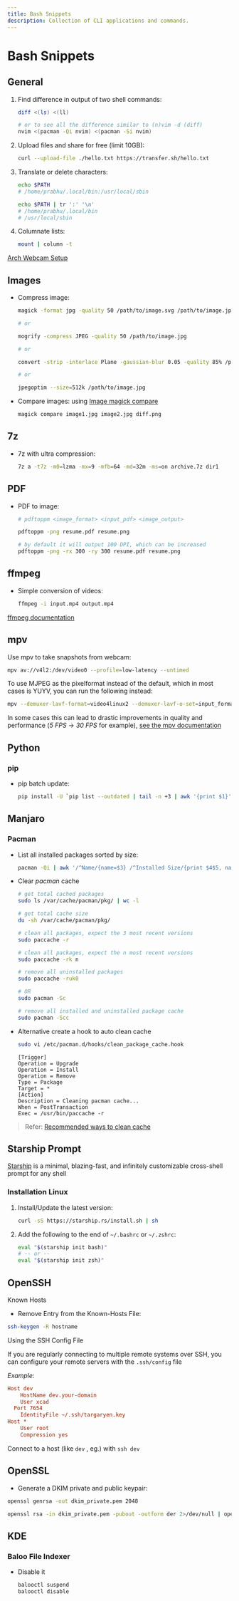 ```yaml
---
title: Bash Snippets
description: Collection of CLI applications and commands.
---
```


# Bash Snippets

## General

1. Find difference in output of two shell commands:

   ```bash
   diff <(ls) <(ll)

   # or to see all the difference similar to (n)vim -d (diff)
   nvim <(pacman -Qi nvim) <(pacman -Si nvim)
   ```

2. Upload files and share for free (limit 10GB):

   ```bash
   curl --upload-file ./hello.txt https://transfer.sh/hello.txt
   ```

3. Translate or delete characters:

   ```bash
   echo $PATH
   # /home/prabhu/.local/bin:/usr/local/sbin

   echo $PATH | tr ':' '\n'
   # /home/prabhu/.local/bin
   # /usr/local/sbin
   ```

4. Columnate lists:

   ```bash
   mount | column -t
   ```

[Arch Webcam Setup](https://wiki.archlinux.org/title/webcam_setup)

## Images

- Compress image:

  ```bash
  magick -format jpg -quality 50 /path/to/image.svg /path/to/image.jpg

  # or

  mogrify -compress JPEG -quality 50 /path/to/image.jpg

  # or

  convert -strip -interlace Plane -gaussian-blur 0.05 -quality 85% /path/to/source/image.jpg /path/to/result/image.jpg

  # or

  jpegoptim --size=512k /path/to/image.jpg
  ```

- Compare images: using [Image magick compare](https://imagemagick.org/script/compare.php)

  ```bash
  magick compare image1.jpg image2.jpg diff.png
  ```

## 7z

- 7z with ultra compression:

  ```bash
  7z a -t7z -m0=lzma -mx=9 -mfb=64 -md=32m -ms=on archive.7z dir1
  ```

## PDF

- PDF to image:

  ```bash
  # pdftoppm <image_format> <input_pdf> <image_output>

  pdftoppm -png resume.pdf resume.png

  # by default it will output 100 DPI, which can be increased
  pdftoppm -png -rx 300 -ry 300 resume.pdf resume.png
  ```

## ffmpeg

- Simple conversion of videos:

  ```bash
  ffmpeg -i input.mp4 output.mp4
  ```

[ffmpeg documentation](../../Collection/FFmpeg.md)

## mpv

Use mpv to take snapshots from webcam:

```bash
mpv av://v4l2:/dev/video0 --profile=low-latency --untimed
```

To use MJPEG as the pixelformat instead of the default, which in most cases is YUYV, you can run the following instead:

```bash
mpv --demuxer-lavf-format=video4linux2 --demuxer-lavf-o-set=input_format=mjpeg av://v4l2:/dev/video0
```

In some cases this can lead to drastic improvements in quality and performance (_5 FPS_ -> _30 FPS_ for example), [see the mpv documentation](https://github.com/mpv-player/mpv/wiki/Video4Linux2-Input)

## Python

### pip

- pip batch update:

  ```bash
  pip install -U `pip list --outdated | tail -n +3 | awk '{print $1}'`
  ```

## Manjaro

### Pacman

- List all installed packages sorted by size:

  ```bash
  pacman -Qi | awk '/^Name/{name=$3} /^Installed Size/{print $4$5, name}' | sort -h
  ```

- Clear _pacman_ cache

  ```bash
  # get total cached packages
  sudo ls /var/cache/pacman/pkg/ | wc -l

  # get total cache size
  du -sh /var/cache/pacman/pkg/

  # clean all packages, expect the 3 most recent versions
  sudo paccache -r

  # clean all packages, expect the n most recent versions
  sudo paccache -rk n

  # remove all uninstalled packages
  sudo paccache -ruk0

  # OR
  sudo pacman -Sc

  # remove all installed and uninstalled package cache
  sudo pacman -Scc
  ```

- Alternative create a hook to auto clean cache

  ```bash
  sudo vi /etc/pacman.d/hooks/clean_package_cache.hook
  ```

  ```text
  [Trigger]
  Operation = Upgrade
  Operation = Install
  Operation = Remove
  Type = Package
  Target = *
  [Action]
  Description = Cleaning pacman cache...
  When = PostTransaction
  Exec = /usr/bin/paccache -r
  ```

> Refer: [Recommended ways to clean cache](https://ostechnix.com/recommended-way-clean-package-cache-arch-linux/)

## Starship Prompt

[Starship](https://starship.rs/) is a minimal, blazing-fast, and infinitely customizable cross-shell prompt for any shell

### Installation Linux

1. Install/Update the latest version:

   ```bash
   curl -sS https://starship.rs/install.sh | sh
   ```

2. Add the following to the end of `~/.bashrc` or `~/.zshrc`:

   ```bash
   eval "$(starship init bash)"
   # -- or --
   eval "$(starship init zsh)"
   ```

## OpenSSH

Known Hosts

- Remove Entry from the Known-Hosts File:

```bash
ssh-keygen -R hostname
```

Using the SSH Config File

If you are regularly connecting to multiple remote systems over SSH, you can configure your remote servers with the `.ssh/config` file

_Example:_

```ini
Host dev
    HostName dev.your-domain
    User xcad
  Port 7654
    IdentityFile ~/.ssh/targaryen.key
Host *
    User root
    Compression yes
```

Connect to a host (like `dev` , eg.) with `ssh dev`

## OpenSSL

- Generate a DKIM private and public keypair:

```bash
openssl genrsa -out dkim_private.pem 2048

openssl rsa -in dkim_private.pem -pubout -outform der 2>/dev/null | openssl base64 -A
```

## KDE

### Baloo File Indexer

- Disable it

  ```bash
  balooctl suspend
  balooctl disable
  ```
